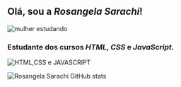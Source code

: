 ## Olá, sou a *Rosangela Sarachi*!
![mulher estudando](.)
### Estudante dos cursos _HTML_, _CSS_ e _JavaScript_.

![HTML,CSS e JAVASCRIPT](https://encrypted-tbn0.gstatic.com/images?q=tbn:ANd9GcR73uGYSsu-C8g_ZuiaWbWlleP1KzYmKFfCWg&usqp=CAU)

![Rosangela Sarachi GitHub stats](https://github-readme-stats.vercel.app/api?username=RosangelaSarachi&show_icons=true&theme=cobalt)
